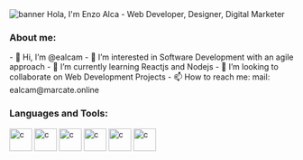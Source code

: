 
<img src="https://github.com/sarah-hart-landolt/sarah-hart-landolt/blob/master/Sarah%20Hart%20Landolt.png" alt="banner Hola, I'm Enzo Alca - Web Developer, Designer, Digital Marketer">

<h3 align="left">About me:</h3>
- 👋 Hi, I’m @ealcam
- 👀 I’m interested in Software Development with an agile approach
- 🌱 I’m currently learning Reactjs and Nodejs
- 💞️ I’m looking to collaborate on Web Development Projects
- 📫 How to reach me: mail: ealcam@marcate.online


<h3 align="left">Languages and Tools:</h3>
<p align="left">
  <a href="https://developer.mozilla.org/en-US/docs/Web/HTML" target="_blank"> <img src="https://cdn.jsdelivr.net/gh/devicons/devicon/icons/html5/html5-original.svg" alt="c" width="40" height="40" /></a>
  <a href="https://developer.mozilla.org/en-US/docs/Web/CSS" target="_blank"> 
  <img src="https://cdn.jsdelivr.net/gh/devicons/devicon/icons/css3/css3-original.svg" alt="c" width="40" height="40" /></a>
  <a href="https://getbootstrap.com/" target="_blank"> 
   <img src="https://cdn.jsdelivr.net/gh/devicons/devicon/icons/javascript/javascript-original.svg" alt="c" width="40" height="40" /></a>
   <a href="https://developer.mozilla.org/en-US/docs/Web/JavaScript" target="_blank"> 
  <img src="https://cdn.jsdelivr.net/gh/devicons/devicon/icons/bootstrap/bootstrap-plain-wordmark.svg" alt="c" width="40" height="40" /></a>
   <a href="https://bulma.io/" target="_blank"> 
  <img src="https://cdn.jsdelivr.net/gh/devicons/devicon/icons/bulma/bulma-plain.svg" alt="c" width="40" height="40" /></a>
   <a href="https://www.canva.com/" target="_blank"> 
  <img src="https://cdn.jsdelivr.net/gh/devicons/devicon/icons/canva/canva-original.svg" alt="c" width="40" height="40" /></a>

  </p>

<!---
ealcam/ealcam is a ✨ special ✨ repository because its `README.md` (this file) appears on your GitHub profile.
You can click the Preview link to take a look at your changes.
--->
